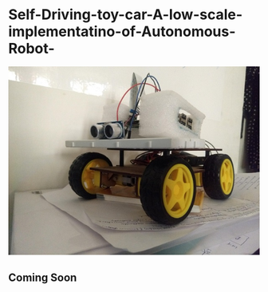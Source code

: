 # Self-Driving-toy-car-A-low-scale-implementatino-of-Autonomous-Robot-

![MY MODEL](https://github.com/BharatDadwaria/Self-Driving-toy-car-A-low-scale-implementatino-of-Autonomous-Robot-/blob/master/IMG_20190416_130608122.jpg?raw=true)
## Coming Soon
